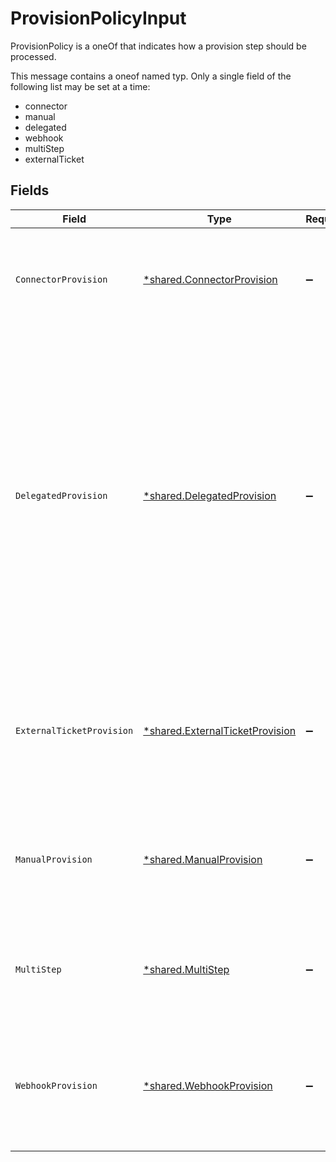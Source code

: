 # ProvisionPolicyInput

ProvisionPolicy is a oneOf that indicates how a provision step should be processed.

This message contains a oneof named typ. Only a single field of the following list may be set at a time:
  - connector
  - manual
  - delegated
  - webhook
  - multiStep
  - externalTicket



## Fields

| Field                                                                                                                                                                                                                                                        | Type                                                                                                                                                                                                                                                         | Required                                                                                                                                                                                                                                                     | Description                                                                                                                                                                                                                                                  |
| ------------------------------------------------------------------------------------------------------------------------------------------------------------------------------------------------------------------------------------------------------------ | ------------------------------------------------------------------------------------------------------------------------------------------------------------------------------------------------------------------------------------------------------------ | ------------------------------------------------------------------------------------------------------------------------------------------------------------------------------------------------------------------------------------------------------------ | ------------------------------------------------------------------------------------------------------------------------------------------------------------------------------------------------------------------------------------------------------------ |
| `ConnectorProvision`                                                                                                                                                                                                                                         | [*shared.ConnectorProvision](../../../pkg/models/shared/connectorprovision.md)                                                                                                                                                                               | :heavy_minus_sign:                                                                                                                                                                                                                                           | Indicates that a connector should perform the provisioning. This object has no fields.                                                                                                                                                                       |
| `DelegatedProvision`                                                                                                                                                                                                                                         | [*shared.DelegatedProvision](../../../pkg/models/shared/delegatedprovision.md)                                                                                                                                                                               | :heavy_minus_sign:                                                                                                                                                                                                                                           | This provision step indicates that we should delegate provisioning to the configuration of another app entitlement. This app entitlement does not have to be one from the same app, but MUST be configured as a proxy binding leading into this entitlement. |
| `ExternalTicketProvision`                                                                                                                                                                                                                                    | [*shared.ExternalTicketProvision](../../../pkg/models/shared/externalticketprovision.md)                                                                                                                                                                     | :heavy_minus_sign:                                                                                                                                                                                                                                           | This provision step indicates that we should check an external ticket to provision this entitlement                                                                                                                                                          |
| `ManualProvision`                                                                                                                                                                                                                                            | [*shared.ManualProvision](../../../pkg/models/shared/manualprovision.md)                                                                                                                                                                                     | :heavy_minus_sign:                                                                                                                                                                                                                                           | Manual provisioning indicates that a human must intervene for the provisioning of this step.                                                                                                                                                                 |
| `MultiStep`                                                                                                                                                                                                                                                  | [*shared.MultiStep](../../../pkg/models/shared/multistep.md)                                                                                                                                                                                                 | :heavy_minus_sign:                                                                                                                                                                                                                                           | MultiStep indicates that this provision step has multiple steps to process.                                                                                                                                                                                  |
| `WebhookProvision`                                                                                                                                                                                                                                           | [*shared.WebhookProvision](../../../pkg/models/shared/webhookprovision.md)                                                                                                                                                                                   | :heavy_minus_sign:                                                                                                                                                                                                                                           | This provision step indicates that a webhook should be called to provision this entitlement.                                                                                                                                                                 |